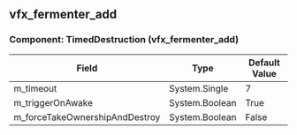 ## vfx_fermenter_add

### Component: TimedDestruction (vfx_fermenter_add)

|Field|Type|Default Value|
|-----|----|-------------|
|m_timeout|System.Single|7|
|m_triggerOnAwake|System.Boolean|True|
|m_forceTakeOwnershipAndDestroy|System.Boolean|False|


